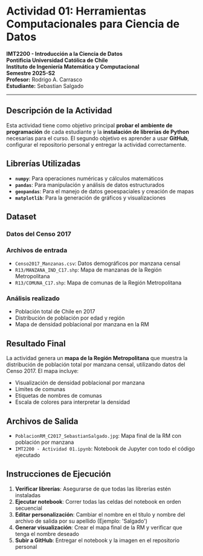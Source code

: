 # Actividad 01: Herramientas Computacionales para Ciencia de Datos

**IMT2200 - Introducción a la Ciencia de Datos**  
**Pontificia Universidad Católica de Chile**  
**Instituto de Ingeniería Matemática y Computacional**  
**Semestre 2025-S2**  
**Profesor:** Rodrigo A. Carrasco  
**Estudiante:** Sebastian Salgado

---

## Descripción de la Actividad

Esta actividad tiene como objetivo principal **probar el ambiente de programación** de cada estudiante y la **instalación de librerías de Python** necesarias para el curso. El segundo objetivo es aprender a usar **GitHub**, configurar el repositorio personal y entregar la actividad correctamente.

## Librerías Utilizadas

- **`numpy`**: Para operaciones numéricas y cálculos matemáticos
- **`pandas`**: Para manipulación y análisis de datos estructurados
- **`geopandas`**: Para el manejo de datos geoespaciales y creación de mapas
- **`matplotlib`**: Para la generación de gráficos y visualizaciones

## Dataset

### Datos del Censo 2017

### Archivos de entrada

- `Censo2017_Manzanas.csv`: Datos demográficos por manzana censal
- `R13/MANZANA_IND_C17.shp`: Mapa de manzanas de la Región Metropolitana
- `R13/COMUNA_C17.shp`: Mapa de comunas de la Región Metropolitana

### Análisis realizado

- Población total de Chile en 2017
- Distribución de población por edad y región
- Mapa de densidad poblacional por manzana en la RM

## Resultado Final

La actividad genera un **mapa de la Región Metropolitana** que muestra la distribución de población total por manzana censal, utilizando datos del Censo 2017. El mapa incluye:

- Visualización de densidad poblacional por manzana
- Límites de comunas
- Etiquetas de nombres de comunas
- Escala de colores para interpretar la densidad

## Archivos de Salida

- `PoblacionRM_C2017_SebastianSalgado.jpg`: Mapa final de la RM con población por manzana
- `IMT2200 - Actividad 01.ipynb`: Notebook de Jupyter con todo el código ejecutado

## Instrucciones de Ejecución

1. **Verificar librerías**: Asegurarse de que todas las librerías estén instaladas
2. **Ejecutar notebook**: Correr todas las celdas del notebook en orden secuencial
3. **Editar personalización**: Cambiar el nombre en el título y nombre del archivo de salida por su apellido (Ejemplo: 'Salgado')
4. **Generar visualización**: Crear el mapa final de la RM y verificar que tenga el nombre deseado
5. **Subir a GitHub**: Entregar el notebook y la imagen en el repositorio personal